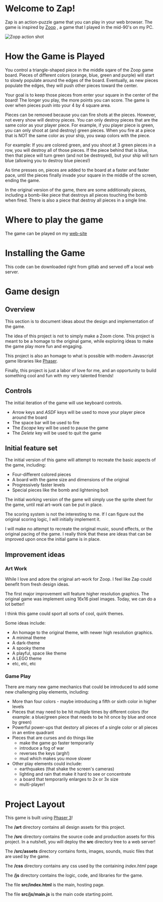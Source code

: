 # Welcome to Zap!

Zap is an action-puzzle game that you can play in your web browser.
The game is inspired by [Zoop](https://en.wikipedia.org/wiki/Zoop) , a game that I played in the mid-90's on my PC.

![Zopp action shot](https://upload.wikimedia.org/wikipedia/en/3/3d/MD_Zoop_%28Stage_4%29.png "Zoop in Action!")

# How the Game is Played

You control a triangle-shaped piece in the middle sqare of the Zoop game board.   Pieces of different colors (orange, blue, green and purple) will start to slowly populate around the edges of the board.  Eventually, as new pieces populate the edges, they will push other pieces toward the center.

Your goal is to keep those pieces from enter your square in the center of the board!  The longer you play, the more points you can score.  The game is over when pieces push into your 4 by 4 square area.

Pieces can be removed because you can fire shots at the pieces.
However, not every show will destroy pieces.
You can only destroy pieces that are the same color as your player piece.
For example, if you player piece is green, you can only shoot at (and destroy) green pieces.
When you fire at a piece that is NOT the same color as your ship, you swap colors with the piece.

For example:  If you are colored green, and you shoot at 3 green pieces in a row, you will destroy all of those pieces.
If the piece behind that is blue, then that piece will turn green (and not be destroyed), but your ship will turn blue (allowing you to destroy blue pieces!)

As time presses on, pieces are added to the board at a faster and faster pace, until the pieces finally invade your square in the middle of the screen, ending the game.

In the original version of the game, there are some additionally pieces, including a bomb-like piece that destroys all pieces touching the bomb when fired.   There is also a piece that destroy all pieces in a single line.

# Where to play the game

The game can be played on my [web-site](https://zap.thekratzers.com/zap-game)

# Installing the Game

This code can be downloaded right from gitlab and served off a local web server.

# Game design

## Overview

This section is to document ideas about the design and implementation of the game.

The idea of this project is not to simply make a Zoom clone.
This project is meant to be a homage to the original game, while exploring ideas to make the game play more fun and engaging.

This project is also an homage to what is possible with modern Javascript game libraries like [Phaser](https://phaser.io).

Finally, this project is just a labor of love for me, and an opportunity to build something cool and fun with my very talented friends!

## Controls

The initial iteration of the game will use keyboard controls.

* Arrow keys and *ASDF* keys will be used to move your player piece around the board
* The space bar will be used to fire
* The *Escape* key will be used to pause the game
* The *Delete* key will be used to quit the game

## Initial feature set

The initial version of this game will attempt to recreate the basic aspects of the game, including:

* Four-different colored pieces
* A board with the game size and dimensions of the original
* Progressively faster levels
* Special pieces like the bomb and lightening bolt

The initial working version of the game will simply use the sprite sheet for the game, until real art-work can be put in place.

The scoring system is not the interesting to me.  If I can figure out the original scoring logic, I will initially implement it.

I will make no attempt to recreate the original music, sound effects, or the original pacing of the game.  I really think that these are ideas that can be improved upon once the initial game is in place.

## Improvement ideas

### Art Work

While I love and adore the original art-work for Zoop.  I feel like Zap could benefit from fresh design ideas.

The first major improvement will feature higher resolution graphics.  The original game was implement using 16x16 pixel images.  Today, we can do a lot better!

I think this game could sport all sorts of cool, quirk themes.

Some ideas include:

* An homage to the original theme, with newer high resolution graphics.
* A minimal theme
* A dark-theme
* A spooky theme
* A playful, space like theme
* A LEGO theme
* etc, etc, etc

### Game Play

There are many new game mechanics that could be introduced to add some new challenging play elements, including:

* More than four colors - maybe introducing a fifth or sixth color in higher levels
* Pieces that may need to be hit multiple times by different colors (for example:  a blue/green piece that needs to be hit once by blue and once by green)
* Powerful power-ups that destory all pieces of a single color or all pieces in an entire quadrant
* Pieces that are curses and do things like
    * make the game go faster temporarily
    * introduce a fog of war
    * reverses the keys (argh!)
    * mud which makes you move slower
* Other play elements could include:
    * earthquakes (that shake the screen's cameras)
    * lighting and rain that make it hard to see or concentrate
    * a board that temporarily enlarges to 2x or 3x size
    * multi-player!

# Project Layout

This game is built using [Phaser 3](https://phaser.io)!

The **/art** directory contains all design assets for this project.

The **/src** directory contains the source code and production assets for this project.  In a nutshell, you will deploy the **src** directory tree to a web server!

The **/src/assets** directory contains fonts, images, sounds, music files that are used by the game.

The **/css** directory contains any css used by the containing *index.html* page

The **/js** directory contains the logic, code, and libraries for the game.

The file **src/index.html** is the main, hosting page.

The file **src/js/main.js** is the main code starting point.

